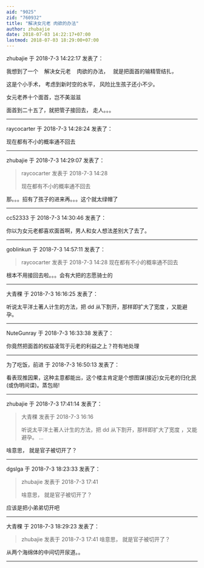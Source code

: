 ```yaml
---
aid: "9025"
zid: "760932"
title: "解决女元老 肉欲的办法"
author: zhubajie
date: 2018-07-03 14:22:17+07:00
lastmod: 2018-07-03 18:29:00+07:00
---
```


zhubajie 于 2018-7-3 14:22:17 发表了：

我想到了一个    解决女元老    肉欲的办法，   就是把面首的输精管结扎，

这是个小手术， 考虑到新时空的水平， 风险比生孩子还小不少。

女元老养十个面首，岂不美滋滋

面首到二十五了，就把管子接回去， 走人。。。

---

raycocarter 于 2018-7-3 14:28:24 发表了：

现在都有不小的概率通不回去

---

zhubajie 于 2018-7-3 14:29:07 发表了：

> raycocarter 发表于 2018-7-3 14:28
>
> 现在都有不小的概率通不回去

那。。。招有了孩子的进来再。。。这个就太绿帽了

---

cc52333 于 2018-7-3 14:30:46 发表了：

你以为女元老都喜欢面首啊，男人和女人想法差别大了去了。

---

goblinkun 于 2018-7-3 14:57:11 发表了：

> raycocarter 发表于 2018-7-3 14:28 现在都有不小的概率通不回去

根本不用接回去啦。。。会有大把的志愿骑士的

---

大青稞 于 2018-7-3 16:16:25 发表了：

听说太平洋土著人计生的方法，把 dd 从下割开，那样即扩大了宽度 ，又能避孕。

---

NuteGunray 于 2018-7-3 16:33:38 发表了：

你竟然把面首的权益凌驾于元老的利益之上？符有地处理

---

为了吃饭，前进 于 2018-7-3 16:50:13 发表了：

看表现推因果，这种主意都能出，这个楼主肯定是个想图谋(接近)女元老的归化民(或伪明间谍)。蒸包局!

---

zhubajie 于 2018-7-3 17:41:14 发表了：

> 大青稞 发表于 2018-7-3 16:16
>
> 听说太平洋土著人计生的方法，把 dd 从下割开，那样即扩大了宽度 ，又能避孕。 ...

啥意思， 就是官子被切开了？

---

dgslga 于 2018-7-3 18:23:33 发表了：

> zhubajie 发表于 2018-7-3 17:41
>
> 啥意思， 就是官子被切开了？

应该是把小弟弟切开吧

---

大青稞 于 2018-7-3 18:29:23 发表了：

> zhubajie 发表于 2018-7-3 17:41 啥意思， 就是官子被切开了？

从两个海绵体的中间切开尿道。。

---
